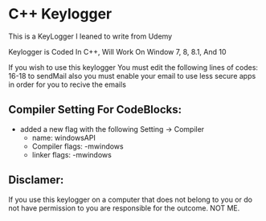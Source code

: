 # C++ Keylogger
This is a KeyLogger I leaned to write from Udemy

Keylogger is Coded In C++, Will Work On Window 7, 8, 8.1, And 10

If you wish to use this keylogger You must edit the following lines of codes: 16-18 to sendMail
also you must enable your email to use less secure apps in order for you to recive the emails

## Compiler Setting For CodeBlocks:
  * added a new flag with the following Setting -> Compiler
    * name: windowsAPI
    * Compiler flags: -mwindows
    * linker flags: -mwindows



## Disclamer:
If you use this keylogger on a computer that does not belong to you or do not have permission to
you are responsible for the outcome. NOT ME. 
